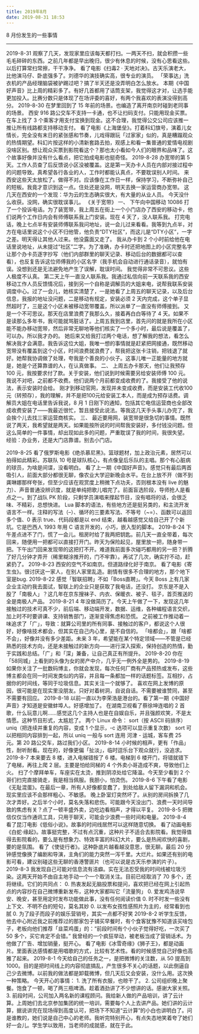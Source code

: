 ```yaml
---
title: 2019年8月
date: 2019-08-31 18:53
---
```


8 月份发生的一些事情

<!-- more -->

---



2019-8-31
观察了几天，发现家里应该每天都打扫。一两天不扫，就会积攒一些毛毛碎碎的东西。之前几年都是早出晚归，很少有休息的时候，没有心思看这些。以后打算常扫常擦，干干净净。
看了电影《扫毒2 · 天地对决》。古天乐演老大，比他演马仔、卧底强多了。刘德华的演技确实高，很专业的演员。
「荣事达」洗衣机的产品经理脑袋被驴踢过吧？搞了半天还是没弄明白怎么放水。
本期《中国好声音》比上周的精彩多了。有好几首都用了话筒支架，我觉得这才对，让选手能更加投入。比赛分数只是体现了在场评委的喜好，有两个我喜欢的表演没得到高分。
2019-8-30
在梦里回到了 15 年前的场景。也编造了离开南京时碰到老同事的场景。
西安 916 路公交车不支持一卡通，也不让扫码支付。只能用现金买票。在车上找了 3 个乘客才用支付宝换到现金。这不合理，我觉得公交公司应该推一推让所有线路都支持移动支付。
看了电影《上海堡垒》。打着科幻旗号，演着儿女情长，完全没有末日的紧张感和节奏，儿戏得跟玩「过家家」似的，真是糟蹋观众的热情期望。科幻片按这样的小清新套路去拍，观感上和看一集普通的爱情电视剧没啥区别。想让观众买票到影院看这个？那也太小看如今人们的眼界和品味了。这个故事好像并没有什么看点，把它拍成电影也挺奇怪。
2019-8-28
办宽带的第 5 天。工作人员查了后反馈说小区没被覆盖。这是第一天办卡人员在内部对接过程中的问题导致。真希望各行各业的人，工作时都能认真点，不要耽误别人时间。
来西安这些天太放松了。做得不对。应该像在工作日一样，保持学习，不断弥补自己的短板。我竟才意识到这一点。住处还是没网，明天去换一家运营商办宽带。
这几天在西安的一个发现：华为云的生态确实很大，有大量的从业人员。
今天没什么收获。没网，确实很耽误事儿。
《关于宽带》
一、
下午向中国移动 10086 打了一个投诉电话。为了装宽带，我上周五在街上一个小门店办了西安的移动卡，他们说两个工作日内会有师傅联系我上门安装。现在 4 天了，没人联系我。
打完电话，晚上七点半有安装师傅联系我问地址，说一会儿过来看看。我等到九点半，对方在电话里说这个小区不归他管，他负责“DTY社区”，而这儿是“DTY小区”，一字之差。明天得让其他人过来。他没露面又走了。
我从办卡到 2 个小时前给他在电话里说地址，从未提过“社区”二字。为了准确，办卡时还把地图上的小区完整名字让那个办卡员逐字抄写（他们内部群里的聊天记录、移动后台的数据都可以查看），也反复告诉这位师傅我的小区名字（我手机会自动进行通话录音），就怕有误。没想到还是无法避免地产生了误解，耽误时间。
我觉得非常不可思议。这些人极度不认真。
第二天上午一直没人联系我。我通过私信向前一天联系我的西安移动工作人员反馈情况后，接到另一个自称是调解员的大姐来电，说帮我联系安装调度中心。过了一会儿，她核实清楚了，一是她看了上周五的聊天记录，以及后台信息，我报的地址没问题，二是移动有规定，安装必须 2 天内完成，这个单子显然超时了，三是这个小区未被移动宽带覆盖，所以派单了一直没有师傅接到。
又是一个不可思议。那天在店里浪费了我那么久，接着再白白等待了 4 天。如果不是读那么多年书，我可能就骂脏话了。上周五我到店里，首先问的就是我所在小区能不能办移动宽带，然后非常无聊地等他们核实了一个多小时，最后说是覆盖了，可以办。所以我才办的。
她后来又给我打过两个电话，想了解我的想法，看怎么解决我才会满意。我告诉这位大姐，我唯一想的事情就是赶紧把网接通，既然移动宽带没有覆盖到这个小区，时间浪费就浪费了，帮我把这张卡注销，把钱退了就好。她帮我协调做了处理，夸我是个善良的小伙子。这事儿唯一正能量的地方就是，她是个还算靠谱的人，在认真做事。
二、
上周五办卡那天，他们让我预存 100 元，我按要求付了款。关于安装，他们说到时候需要另给安装师傅 100 元。我说不对吧，之前都不收费。他们说两个月前都变成收费的了。我接受了他的说法，表示安装时会给。
刚才到移动官网，发现并未变成收费，而是安装工代收100元（转预存），我的理解，并不是把100元给安装工本人，而是成为预存话费。调解员大姐在电话里告诉我说，8 月 1 日刚下的通知，包括其它电信运营商也全部改成收费安装了——我最近很忙，暂且接受此说法。等我这几天手头事儿办完了，我会挨个儿去找三家运营商核实。
三、
最近要用网，装宽带是很急切的事情。既然说了两天，我希望就是两天。如果能按所说的时间帮我安装好，多付钱没问题。但这么简单的一件事情，却出现如此多的问题，严重耽误了我的时间，我很失望。
经验：办业务，还是大门店靠谱。别去小门店。

2019-8-25
看了俄罗斯电影《绝杀慕尼黑》。篮球题材，加上政治元素，居然可以拍得如此精彩。苏联队 10 号是球队核心，有点像皇后乐队的主唱。那个有心脏病的球员，为啥是间谍，没看明白。
看了上一期《中国好声音》。感觉只有最后两首吸引人，前面大部分都很无聊，像农业大学迎新晚会水平。在台上放不开（做不到龚琳娜那样夸张，但至少应该在观赏度上稍微下点功夫，否则根本没有 live 的魅力）、声音普通没辨识度，就是单纯把歌儿唱完了。前面盲选阶段，导师抢人是看点之一。到了战队 PK 阶段，只剩学员演唱来撑起节目，没有唱将的话，会很乏味、不精彩，总想快进。
Lua 脚本的语法，有些地方还是挺另类的，和主流开发语言不一样。注释的写法（–）、循环的三要素写法、不等号（~=）、函数可以返回多个值、0 表示 true、代码段都是以 end 结束，越看越感觉又给自己开了个新坑。它是巴西人 1993 年用 C 语言开发的，小巧，嵌入型的脚本。
2019-8-24
下午差点进不了门，慌了一会儿。租房时给了我两把钥匙。前几天一直全带着，每次回来，随便用一把都可以直接打开门。昨天为保险起见，屋里放一把，随身带一把。下午出门回来发现带的这把打不开。难道我前面多次碰巧都用的另一把？折腾了好几分钟才弄开（稀里糊涂推开的，门不牢靠）。再试了几次，确实拧不动，赶紧扔了。
2019-8-23
西安的空气不如南京。但道路绿化好于南京。
看了电影《寄生虫》。很讨厌这一家人，在别人家里乱造。剧情有很多不合理的地方，那个地下室是bug.
2019-8-22
感觉「智联招聘」不如「Boss直聘」。今天 Boss 上有几家企业主动约我去面试，智联上的企业只是获取了我电话，还没打。
京东是不是入股了「南极人」？这几年在京东搜袜子、内衣、保暖衣、被子、毯子，首页推送的全是南极人产品。
2019-8-21
4 年没做简历了。今天上午做了一下，发现这几年接触过的技术可真不少，前后端、移动端开发，数据、运维，各种编程语言交织，加上时不时要讲课、支持销售部门，逐渐变得焦虑和恐慌。
之前被工作推动着一味追求了「广」，导致：就算公司里的所有同事、接触过的客户，都说这个人很好，好像啥技术都会，但其实在自己内心里，是不自信的。
「啥都会」，跟「啥都不会」，好像并没有多少差距。未来 3 年，希望能在某个特定领域——不管是已经熟悉的技术方向，还是未接触过的新方向——进行深入探索，保持创造的热情，勤于实践和总结。「广」和「深」兼备，让自己真正有所提升。
2019-8-20
你在「58同城」上看到的头像为女的房产中介，几乎无一例外全是男的。
2019-8-19
如果你关注了一批数码博主，你就会发现，每次任何厂商有产品预热或发布，这些博主都会在同一时间发类似的内容，并且每一条都加一样的话题标签。互相抄，占据你的时间线，等同于垃圾信息。其实关注一个就够了。
喜欢在网上发博的原因，很可能是在现实里没朋友。只好对着树洞，自说自话。不需要被谁赞同，甚至不需要有回应。
2019-8-18
以前一直以为李荣浩是港台的。看了第一期《中国好声音》才知道是安徽蚌埠人。好感增加了。
在湖南卫视看了蔡徐坤连唱的 2 首歌，什么玩意儿啊……感觉这几个主持人也是在自娱自乐，并且强颜欢笑，不是太情愿。这种节目形式，太尴尬了。
两个 Linux 命令： sort（按 ASCII 码排序） uniq（把连续并重复的内容，变成 1 个显示，-c 选项可以显示重复次数） sort 可以把相同内容排到一起，所以 uniq 一般与 sort 连用
河津 - 运城，客车费 25 元。第 20 路公交车，路过我们小区。
2019-8-14
小时候的相声，更有「作品」性，耐听耐看。现在的，好像更偏「扯淡」，临时逗乐台下观众就行，没追求。
2019-8-7
本来要去 8 楼，进入电梯错按了 6 楼。电梯到 6 楼开门，将错就错下了电梯，再往上爬 2 层。主要是怕给同梯的 4 个外卖小哥造成不爽，导致他们上火。
扫了个摩拜单车，车座实在太烫，推到阴凉处给它降温。今天至少看到 2 个哥们扫完直接骑走，我是相当佩服。我胆小，怕烫伤。
2019-8-6
下午看了电影《无耻混蛋》。在最后一章，所有人好像都变蠢了，到处给敌人留下漏洞和机会。现实里应该不会那样粗心、不敏感。
晚上卧室灯突然坏了。从别的房间拆换了几次才弄好。之后半个小时，莫名失落和悲伤。可能跟今天没出门、浪费一天时间导致的焦虑有关？点了一顿丰盛外卖，边吃边看相声，才得以平复。
2019-8-5
把微信仅仅当作通讯工具，只用于聊天，可能会少浪费一些时间和电量。
2019-8-4
看了昆汀电影《低俗小说》。故事的时间线居然可以这样随意切换。
看了动画电影《白蛇·缘起》。故事挺完整，不过有点沉重，这种片子不适合去影院看。我觉得值得去影院看的，要么是有想象力、特效丰富的科幻大片，要么是热闹欢快的喜剧，要的是氛围。
看了《使徒行者》。这种卧底片越看越没意思，很无聊。最后 20 分钟感觉像换了编剧和导演，主角们的能力突然一泻千里。大烂片。如果还有别的电影可看，建议别碰这些无聊的香港警匪片（也可以说是古天乐参演的片子）。
2019-8-3
我发现自己可能对信息流有洁癖。实在无法忍受我的时间线被垃圾污染。这两天开始不由自主地手动一个一个取消关注。目前已经取消了 70 多个，还将继续。它们的共同点：
	0.	热衷发起无脑投票和提问，喜欢把已经在网上引起热点的内容抄在自己微博重新发布，这种大家都叫它「流量狗」
	0.	爱发鸡汤说早安、晚安，甚至用定时发布功能做此事，没有任何阅读价值
	0.	时不时发一些没有上下文、不明不白的短句，莫名其妙
	0.	以发布女孩性感照片为主的，经常看到也腻
	0.	为了段子而段子的娱乐营销号，其实一点都不好笑
2019-8-2
听学生反馈，他去中心附近我之前推荐过的那家包子铺买早餐时，有个食客犹豫不知道该买啥包子，老板向他们推荐「韭菜鸡蛋」的：“前段时间有个小伙子觉得好吃，一次买了 50 多个，买它肯定不会错。” 我曾经的一个疯狂举动，被老板当成了营销话术。为他做了广告、增加销量，挺开心。
看了电影《冰雪奇缘》《狮子王》，都是动画片。里面表达感情都是用唱歌的方式，比较有艺术性。看的时候感觉自己好像也高雅了起来。
2019-8-1
今天给自己的任务之一，是把微博的关注数，从 50 提高到 1000。目的是把时间线上的内容彻底搞乱，产生很多不关心的话题，以此倒逼自己少去微博。以前我的做法都是卸载微博，但几天后又会安装，没什么用。这次换一种策略。
今天开心的事情：
	1.	洗了所有衣服，也晾干了。
	2.	公司组织晚上聚餐。饱食了一顿，喝了两三瓶啤酒。趁着酒劲讲了不少想讲的话。感谢大家关照。
	3.	前段时间，公司加入两名新的课程顾问。我给新人做的产品培训，讲了云计算。上周她们去北京参加集团的统一培训，需要每个人上去讲产品。她们讲的云计算，据说讲完在现场得到高度认可，把场下不知道“云计算”的小白也讲明白了。问是谁教的，她们说是自己中心的老师。我听完特别开心，有点失态地笑着夸了她们好一会儿。学生学以致用，当老师的成就感，就在于此。


